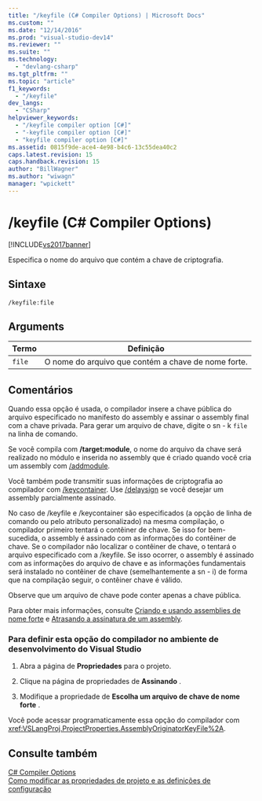```yaml
---
title: "/keyfile (C# Compiler Options) | Microsoft Docs"
ms.custom: ""
ms.date: "12/14/2016"
ms.prod: "visual-studio-dev14"
ms.reviewer: ""
ms.suite: ""
ms.technology: 
  - "devlang-csharp"
ms.tgt_pltfrm: ""
ms.topic: "article"
f1_keywords: 
  - "/keyfile"
dev_langs: 
  - "CSharp"
helpviewer_keywords: 
  - "/keyfile compiler option [C#]"
  - "-keyfile compiler option [C#]"
  - "keyfile compiler option [C#]"
ms.assetid: 0815f9de-ace4-4e98-b4c6-13c55dea40c2
caps.latest.revision: 15
caps.handback.revision: 15
author: "BillWagner"
ms.author: "wiwagn"
manager: "wpickett"
---
```

# /keyfile (C# Compiler Options)
[!INCLUDE[vs2017banner](../../../csharp/includes/vs2017banner.md)]

Especifica o nome do arquivo que contém a chave de criptografia.  
  
## Sintaxe  
  
```  
/keyfile:file  
```  
  
## Arguments  
  
|Termo|Definição|  
|-----------|---------------|  
|`file`|O nome do arquivo que contém a chave de nome forte.|  
  
## Comentários  
 Quando essa opção é usada, o compilador insere a chave pública do arquivo especificado no manifesto do assembly e assinar o assembly final com a chave privada.  Para gerar um arquivo de chave, digite o sn \- k `file` na linha de comando.  
  
 Se você compila com **\/target:module**, o nome do arquivo da chave será realizado no módulo e inserida no assembly que é criado quando você cria um assembly com [\/addmodule](../../../csharp/language-reference/compiler-options/addmodule-compiler-option.md).  
  
 Você também pode transmitir suas informações de criptografia ao compilador com [\/keycontainer](../../../csharp/language-reference/compiler-options/keycontainer-compiler-option.md).  Use [\/delaysign](../../../csharp/language-reference/compiler-options/delaysign-compiler-option.md) se você desejar um assembly parcialmente assinado.  
  
 No caso de \/keyfile e \/keycontainer são especificados \(a opção de linha de comando ou pelo atributo personalizado\) na mesma compilação, o compilador primeiro tentará o contêiner de chave.  Se isso for bem\-sucedida, o assembly é assinado com as informações do contêiner de chave.  Se o compilador não localizar o contêiner de chave, o tentará o arquivo especificado com a \/keyfile.  Se isso ocorrer, o assembly é assinado com as informações do arquivo de chave e as informações fundamentais será instalado no contêiner de chave \(semelhantemente a sn \- i\) de forma que na compilação seguir, o contêiner chave é válido.  
  
 Observe que um arquivo de chave pode conter apenas a chave pública.  
  
 Para obter mais informações, consulte [Criando e usando assemblies de nome forte](../Topic/Creating%20and%20Using%20Strong-Named%20Assemblies.md) e [Atrasando a assinatura de um assembly](../Topic/Delay%20Signing%20an%20Assembly.md).  
  
### Para definir esta opção do compilador no ambiente de desenvolvimento do Visual Studio  
  
1.  Abra a página de **Propriedades** para o projeto.  
  
2.  Clique na página de propriedades de **Assinando** .  
  
3.  Modifique a propriedade de **Escolha um arquivo de chave de nome forte** .  
  
 Você pode acessar programaticamente essa opção do compilador com <xref:VSLangProj.ProjectProperties.AssemblyOriginatorKeyFile%2A>.  
  
## Consulte também  
 [C\# Compiler Options](../../../csharp/language-reference/compiler-options/index.md)   
 [Como modificar as propriedades de projeto e as definições de configuração](http://msdn.microsoft.com/pt-br/e7184bc5-2f2b-4b4f-aa9a-3ecfcbc48b67)